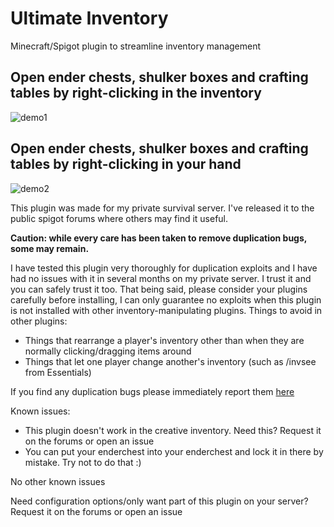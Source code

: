# Ultimate Inventory
 Minecraft/Spigot plugin to streamline inventory management

## Open ender chests, shulker boxes and crafting tables by right-clicking **in the inventory**
![demo1](https://user-images.githubusercontent.com/21290233/232254337-f1f93c3f-a896-418f-9473-ad58645b00f3.gif)

## Open ender chests, shulker boxes and crafting tables by right-clicking **in your hand**
![demo2](https://user-images.githubusercontent.com/21290233/232254528-4d8f7aa0-33ee-439a-a8a0-e75f5b599a84.gif)

This plugin was made for my private survival server. I've released it to the public spigot forums where others may find it useful.

**Caution: while every care has been taken to remove duplication bugs, some may remain.**

I have tested this plugin very thoroughly for duplication exploits and I have had no issues with it in several months on my private server. I trust it and you can safely trust it too.
That being said, please consider your plugins carefully before installing, I can only guarantee no exploits when this plugin is not installed with other inventory-manipulating plugins.
Things to avoid in other plugins:
- Things that rearrange a player's inventory other than when they are normally clicking/dragging items around
- Things that let one player change another's inventory (such as /invsee from Essentials)

If you find any duplication bugs please immediately report them [here](https://github.com/percyqaz/Shulkerbox/issues)

Known issues:
- This plugin doesn't work in the creative inventory. Need this? Request it on the forums or open an issue
- You can put your enderchest into your enderchest and lock it in there by mistake. Try not to do that :)

No other known issues

Need configuration options/only want part of this plugin on your server? Request it on the forums or open an issue
